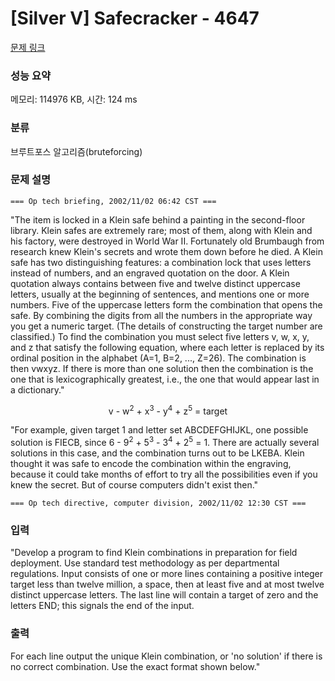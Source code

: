 # [Silver V] Safecracker - 4647 

[문제 링크](https://www.acmicpc.net/problem/4647) 

### 성능 요약

메모리: 114976 KB, 시간: 124 ms

### 분류

브루트포스 알고리즘(bruteforcing)

### 문제 설명

<p><code>=== Op tech briefing, 2002/11/02 06:42 CST ===</code></p>

<p>"The item is locked in a Klein safe behind a painting in the second-floor library. Klein safes are extremely rare; most of them, along with Klein and his factory, were destroyed in World War II. Fortunately old Brumbaugh from research knew Klein's secrets and wrote them down before he died. A Klein safe has two distinguishing features: a combination lock that uses letters instead of numbers, and an engraved quotation on the door. A Klein quotation always contains between five and twelve distinct uppercase letters, usually at the beginning of sentences, and mentions one or more numbers. Five of the uppercase letters form the combination that opens the safe. By combining the digits from all the numbers in the appropriate way you get a numeric target. (The details of constructing the target number are classified.) To find the combination you must select five letters v, w, x, y, and z that satisfy the following equation, where each letter is replaced by its ordinal position in the alphabet (A=1, B=2, ..., Z=26). The combination is then vwxyz. If there is more than one solution then the combination is the one that is lexicographically greatest, i.e., the one that would appear last in a dictionary."</p>

<p style="text-align: center;">v - w<sup>2</sup> + x<sup>3</sup> - y<sup>4</sup> + z<sup>5</sup> = target</p>

<p>"For example, given target 1 and letter set ABCDEFGHIJKL, one possible solution is FIECB, since 6 - 9<sup>2</sup> + 5<sup>3</sup> - 3<sup>4</sup> + 2<sup>5</sup> = 1. There are actually several solutions in this case, and the combination turns out to be LKEBA. Klein thought it was safe to encode the combination within the engraving, because it could take months of effort to try all the possibilities even if you knew the secret. But of course computers didn't exist then."</p>

<p><code>=== Op tech directive, computer division, 2002/11/02 12:30 CST ===</code></p>

### 입력 

 <p>"Develop a program to find Klein combinations in preparation for field deployment. Use standard test methodology as per departmental regulations. Input consists of one or more lines containing a positive integer target less than twelve million, a space, then at least five and at most twelve distinct uppercase letters. The last line will contain a target of zero and the letters END; this signals the end of the input.</p>

### 출력 

 <p>For each line output the unique Klein combination, or 'no solution' if there is no correct combination. Use the exact format shown below."</p>

